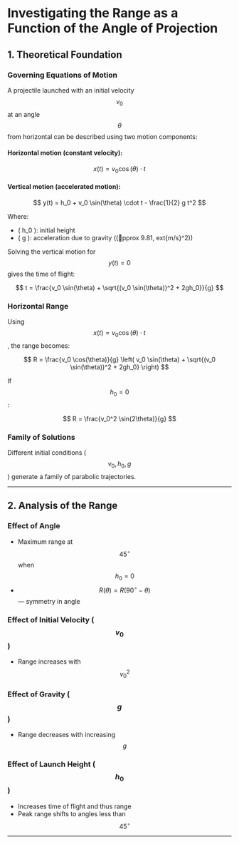 # Investigating the Range as a Function of the Angle of Projection

## 1. Theoretical Foundation

### Governing Equations of Motion

A projectile launched with an initial velocity $$v_0$$ at an angle $$\theta$$ from horizontal can be described using two motion components:

#### Horizontal motion (constant velocity):

$$
  x(t) = v_0 \cos(\theta) \cdot t
$$

#### Vertical motion (accelerated motion):

$$
  y(t) = h_0 + v_0 \sin(\theta) \cdot t - \frac{1}{2} g t^2
$$

Where:  
- \( h_0 \): initial height  
- \( g \): acceleration due to gravity (\(pprox 9.81\, 	ext{m/s}^2\))

Solving the vertical motion for $$y(t) = 0$$ gives the time of flight:

$$
  t = \frac{v_0 \sin(\theta) + \sqrt{(v_0 \sin(\theta))^2 + 2gh_0}}{g}
$$

### Horizontal Range

Using $$x(t) = v_0 \cos(\theta) \cdot t$$, the range becomes:

$$
  R = \frac{v_0 \cos(\theta)}{g} \left( v_0 \sin(\theta) + \sqrt{(v_0 \sin(\theta))^2 + 2gh_0} \right)
$$

If $$h_0 = 0$$:

$$
  R = \frac{v_0^2 \sin(2\theta)}{g}
$$

### Family of Solutions

Different initial conditions ($$v_0, h_0, g$$) generate a family of parabolic trajectories.

---

## 2. Analysis of the Range

### Effect of Angle

- Maximum range at $$45^\circ$$ when $$h_0 = 0$$  
- $$R(\theta) = R(90^\circ - \theta)$$ — symmetry in angle

### Effect of Initial Velocity ($$v_0$$)

- Range increases with $$v_0^2$$

### Effect of Gravity ($$g$$)

- Range decreases with increasing $$g$$

### Effect of Launch Height ($$h_0$$)

- Increases time of flight and thus range  
- Peak range shifts to angles less than $$45^\circ$$

---


